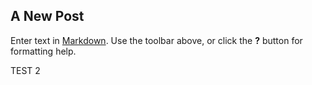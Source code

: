 ## A New Post

Enter text in [Markdown](http://daringfireball.net/projects/markdown/). Use the toolbar above, or click the **?** button for formatting help.

TEST 2